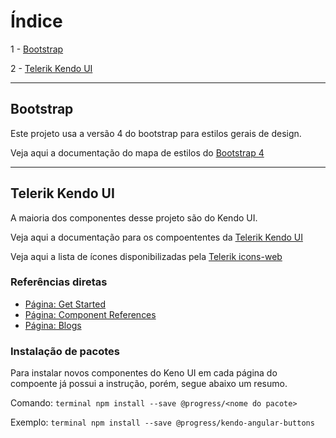 
# Índice

1 - [Bootstrap](#markdown-header-bootstrap)

2 - [Telerik Kendo UI](#markdown-header-telerik-kendo-ui)


___
## Bootstrap

Este projeto usa a versão 4 do bootstrap para estilos gerais de design.


Veja aqui a documentação do mapa de estilos do [Bootstrap 4](https://getbootstrap.com/docs/4.0/components/alerts/)


___
## Telerik Kendo UI

A maioria dos componentes desse projeto são do Kendo UI.

Veja aqui a documentação para os compoententes da [Telerik Kendo UI](https://www.telerik.com/kendo-angular-ui/components/)

Veja aqui a lista de ícones disponibilizadas pela [Telerik icons-web](https://docs.telerik.com/kendo-ui/styles-and-layout/icons-web)


### Referências diretas

- [Página: Get Started](https://www.telerik.com/kendo-angular-ui/getting-started)
- [Página: Component References](https://www.telerik.com/kendo-angular-ui/components)
- [Página: Blogs](http://www.telerik.com/blogs/kendo-ui)


### Instalação de pacotes

Para instalar novos componentes do Keno UI em cada página do compoente já possui a instrução, porém, segue abaixo um resumo.

Comando:
` terminal
    npm install --save @progress/<nome do pacote>
`


Exemplo:
` terminal
    npm install --save @progress/kendo-angular-buttons
`